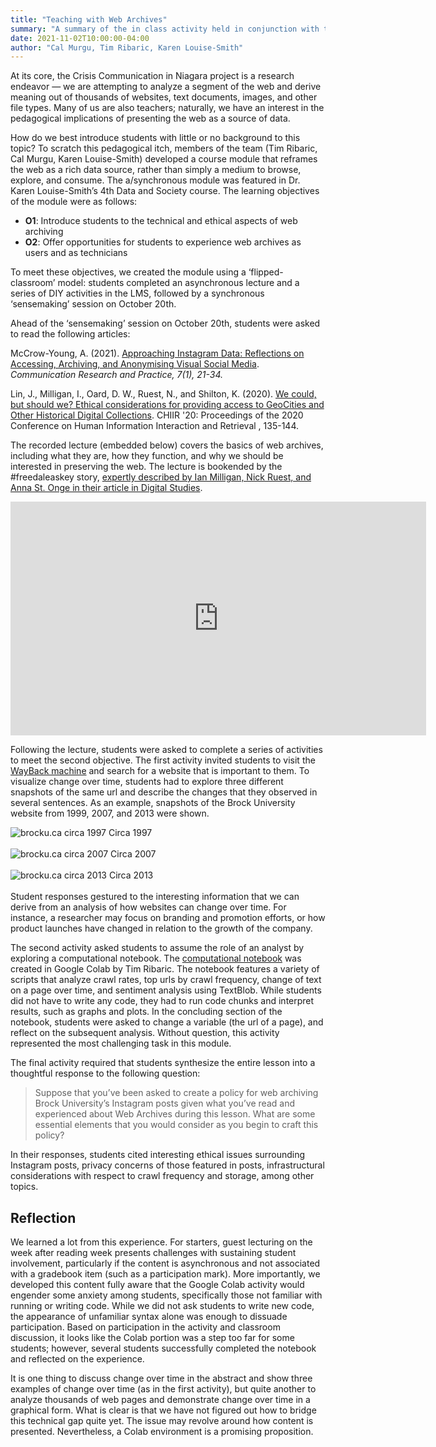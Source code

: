 ```yaml
---
title: "Teaching with Web Archives"
summary: "A summary of the in class activity held in conjunction with the project"
date: 2021-11-02T10:00:00-04:00
author: "Cal Murgu, Tim Ribaric, Karen Louise-Smith"
---
```


At its core, the Crisis Communication in Niagara project is a research endeavor — we are attempting to analyze a segment of the web and derive meaning out of thousands of websites, text documents, images, and other file types. Many of us are also teachers; naturally, we have an interest in the pedagogical implications of presenting the web as a source of data.  

How do we best introduce students with little or no background to this topic? To scratch this pedagogical itch, members of the team (Tim Ribaric, Cal Murgu, Karen Louise-Smith) developed a course module that reframes the web as a rich data source, rather than simply a medium to browse, explore, and consume. The a/synchronous module was featured in Dr. Karen Louise-Smith’s 4th Data and Society course. The learning objectives of the module were as follows:  

- **O1**: Introduce students to the technical and ethical aspects of web archiving
- **O2**: Offer opportunities for students to experience web archives as users and as technicians

To meet these objectives, we created the module using a ‘flipped-classroom’ model: students completed an asynchronous lecture and a series of DIY activities in the LMS, followed by a synchronous ‘sensemaking’ session on October 20th.  

Ahead of the ‘sensemaking’ session on October 20th, students were asked to read the following articles:

McCrow-Young, A. (2021). [Approaching Instagram Data: Reflections on Accessing, Archiving, and Anonymising Visual Social Media](https://www.tandfonline.com/doi/full/10.1080/22041451.2020.1847820). *Communication Research and Practice, 7(1), 21-34.*

Lin, J., Milligan, I., Oard, D. W., Ruest, N., and Shilton, K. (2020). [We could, but should we? Ethical considerations for providing access to GeoCities and Other Historical Digital Collections](https://dl.acm.org/doi/10.1145/3343413.3377980). CHIIR '20: Proceedings of the 2020 Conference on Human Information Interaction and Retrieval , 135-144. 

The recorded lecture (embedded below) covers the basics of web archives, including what they are, how they function, and why we should be interested in preserving the web. The lecture is bookended by the #freedaleaskey story, [expertly described by Ian Milligan, Nick Ruest, and Anna St. Onge in their article in Digital Studies](https://www.digitalstudies.org/articles/10.16995/dscn.18/).

<iframe width="665" height="374" src="https://www.youtube.com/watch?v=qwZVEualqqo" frameborder="0" allow="accelerometer; autoplay; clipboard-write; encrypted-media; gyroscope; picture-in-picture" allowfullscreen></iframe>

Following the lecture, students were asked to complete a series of activities to meet the second objective. The first activity invited students to visit the [WayBack machine](https://archive.org/web/) and search for a website that is important to them. To visualize change over time, students had to explore three different snapshots of the same url and describe the changes that they observed in several sentences. As an example, snapshots of the Brock University website from 1999, 2007, and 2013 were shown. 

<img alt="brocku.ca circa 1997" src = "https://brockdsl.github.io/archives_unleashed/images/brockuca_circa_1997.png">
Circa 1997
<br />
<br />

<img alt="brocku.ca circa 2007" src = "https://brockdsl.github.io/archives_unleashed/images/brockuca_circa_2007.png">
Circa 2007
<br />
<br />

<img alt="brocku.ca circa 2013" src = "https://brockdsl.github.io/archives_unleashed/images/brockuca_circa_2013.png">
Circa 2013
<br />
<br/>
Student responses gestured to the interesting information that we can derive from an analysis of how websites can change over time. For instance, a researcher may focus on branding and promotion efforts, or how product launches have changed in relation to the growth of the company.

The second activity asked students to assume the role of an analyst by exploring a computational notebook. The [computational notebook](https://colab.research.google.com/github/BrockDSL/ARCH_Data_Explore/blob/main/COMM_4P35_Activity.ipynb) was created in Google Colab by Tim Ribaric. The notebook features a variety of scripts that analyze crawl rates, top urls by crawl frequency, change of text on a page over time, and sentiment analysis using TextBlob. While students did not have to write any code, they had to run code chunks and interpret results, such as graphs and plots. In the concluding section of the notebook, students were asked to change a variable (the url of a page), and reflect on the subsequent analysis. Without question, this activity represented the most challenging task in this module. 

The final activity required that students synthesize the entire lesson into a thoughtful response to the following question: 

> Suppose that you’ve been asked to create a policy for web archiving Brock University’s Instagram posts given what you’ve read and experienced about Web Archives during this lesson. What are some essential elements that you would consider as you begin to craft this policy? 

In their responses, students cited interesting ethical issues surrounding Instagram posts, privacy concerns of those featured in posts, infrastructural considerations with respect to crawl frequency and storage, among other topics.

## Reflection

We learned a lot from this experience. For starters, guest lecturing on the week after reading week presents challenges with sustaining student involvement, particularly if the content is asynchronous and not associated with a gradebook item (such as a participation mark). More importantly, we developed this content fully aware that the Google Colab activity would engender some anxiety among students, specifically those not familiar with running or writing code. While we did not ask students to write new code, the appearance of unfamiliar syntax alone was enough to dissuade participation. Based on participation in the activity and classroom discussion, it looks like the Colab portion was a step too far for some students; however, several students successfully completed the notebook and reflected on the experience. 

It is one thing to discuss change over time in the abstract and show three examples of change over time (as in the first activity), but quite another to analyze thousands of web pages and demonstrate change over time in a graphical form. What is clear is that we have not figured out how to bridge this technical gap quite yet. The issue may revolve around how content is presented. Nevertheless, a Colab environment is a promising proposition.
